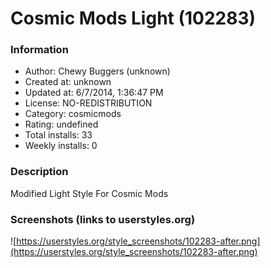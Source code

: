 # Cosmic Mods Light (102283)

### Information
- Author: Chewy Buggers (unknown)
- Created at: unknown
- Updated at: 6/7/2014, 1:36:47 PM
- License: NO-REDISTRIBUTION
- Category: cosmicmods
- Rating: undefined
- Total installs: 33
- Weekly installs: 0


### Description
Modified Light Style For Cosmic Mods


### Screenshots (links to userstyles.org)
![https://userstyles.org/style_screenshots/102283-after.png](https://userstyles.org/style_screenshots/102283-after.png)


